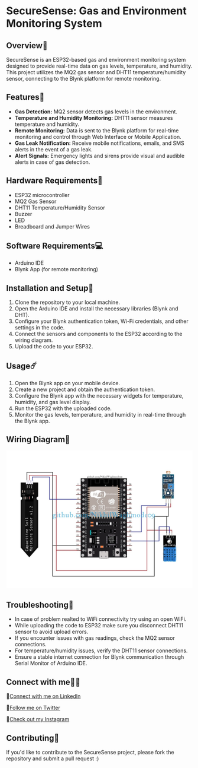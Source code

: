 # SecureSense: Gas and Environment Monitoring System

## Overview🌟

SecureSense is an ESP32-based gas and environment monitoring system designed to provide real-time data on gas levels, temperature, and humidity. This project utilizes the MQ2 gas sensor and DHT11 temperature/humidity sensor, connecting to the Blynk platform for remote monitoring.

## Features🚨

- **Gas Detection:** MQ2 sensor detects gas levels in the environment.
- **Temperature and Humidity Monitoring:** DHT11 sensor measures temperature and humidity.
- **Remote Monitoring:** Data is sent to the Blynk platform for real-time monitoring and control through Web Interface or Mobile Application.
- **Gas Leak Notification:** Receive mobile notifications, emails, and SMS alerts in the event of a gas leak.
- **Alert Signals:** Emergency lights and sirens provide visual and audible alerts in case of gas detection.

## Hardware Requirements🔨

- ESP32 microcontroller
- MQ2 Gas Sensor
- DHT11 Temperature/Humidity Sensor
- Buzzer
- LED
- Breadboard and Jumper Wires

## Software Requirements💻

- Arduino IDE
- Blynk App (for remote monitoring)

## Installation and Setup🚀

1. Clone the repository to your local machine.
2. Open the Arduino IDE and install the necessary libraries (Blynk and DHT).
3. Configure your Blynk authentication token, Wi-Fi credentials, and other settings in the code.
4. Connect the sensors and components to the ESP32 according to the wiring diagram.
5. Upload the code to your ESP32.

## Usage☄️

1. Open the Blynk app on your mobile device.
2. Create a new project and obtain the authentication token.
3. Configure the Blynk app with the necessary widgets for temperature, humidity, and gas level display.
4. Run the ESP32 with the uploaded code.
5. Monitor the gas levels, temperature, and humidity in real-time through the Blynk app.

## Wiring Diagram🔌

![Wiring Diagram](https://github.com/NikhilWaghmode09/Plant-Environment-Monitoring-System/blob/7ee0653dc717d612eae6bd4f7df4bab148dbe6f1/Final%20Circuit%20Fig%20(1).jpg)

## Troubleshooting🛑

- In case of problem realted to WiFi connectivity try using an open WiFi.
- While uploading the code to ESP32 make sure you disconnect DHT11 sensor to avoid upload errors.
- If you encounter issues with gas readings, check the MQ2 sensor connections.
- For temperature/humidity issues, verify the DHT11 sensor connections.
- Ensure a stable internet connection for Blynk communication through Serial Monitor of Arduino IDE.

## Connect with me👨‍💻

:rocket:[Connect with me on LinkedIn](https://www.linkedin.com/in/nikhil-waghmode-b182b6208/)

:rocket:[Follow me on Twitter](https://twitter.com/NikhilWaghmode_)

:rocket:[Check out my Instagram](https://www.instagram.com/nikhilwaghmode._/?igshid=YmMyMTA2M2Y%3D)

## Contributing🐛

If you'd like to contribute to the SecureSense project, please fork the repository and submit a pull request :)
